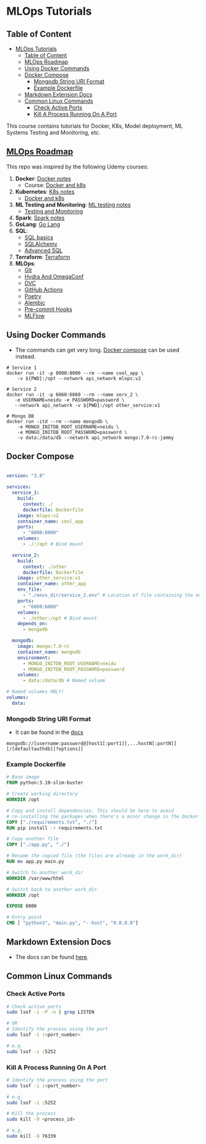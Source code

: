# MLOps Tutorials

## Table of Content

- [MLOps Tutorials](#mlops-tutorials)
  - [Table of Content](#table-of-content)
  - [MLOps Roadmap](#mlops-roadmap)
  - [Using Docker Commands](#using-docker-commands)
  - [Docker Compose](#docker-compose)
    - [Mongodb String URI Format](#mongodb-string-uri-format)
    - [Example Dockerfile](#example-dockerfile)
  - [Markdown Extension Docs](#markdown-extension-docs)
  - [Common Linux Commands](#common-linux-commands)
    - [Check Active Ports](#check-active-ports)
    - [Kill A Process Running On A Port](#kill-a-process-running-on-a-port)

This course contains tutorials for Docker, K8s, Model deployment, ML Systems Testing and Monitoring, etc.

## [MLOps Roadmap](https://roadmap.sh/mlops)

This repo was inspired by the following Udemy courses:

1. **Docker**: [Docker notes](https://github.com/chineidu/MLOps_Tutorials/tree/main/docker_notes)
   - Course: [Docker and k8s](https://www.udemy.com/course/docker-kubernetes-the-practical-guide/learn/practice/1244330/summary#overview)
2. **Kubernetes**: [K8s notes](https://github.com/chineidu/MLOps_Tutorials/tree/main/k8s_notes)
   - [Docker and k8s](https://www.udemy.com/course/docker-kubernetes-the-practical-guide/learn/practice/1244330/summary#overview)
3. **ML Testing and Monitoring**: [ML testing notes](https://github.com/chineidu/MLOps_Tutorials/tree/main/ml_testing)
   - [Testing and Monitoring](https://www.udemy.com/course/draft/2122690/learn/lecture/17718922?start=645#overview)
4. **Spark**: [Spark notes](https://github.com/chineidu/MLOps_Tutorials/tree/main/spark_notes)
5. **GoLang**: [Go Lang](https://github.com/chineidu/MLOps_Tutorials/blob/main/main/README.md)
6. **SQL**:
   - [SQL basics](https://github.com/chineidu/MLOps_Tutorials/blob/main/other_notes/sql_notes/README_sql.md)
   - [SQLAlchemy](https://github.com/chineidu/MLOps_Tutorials/blob/main/other_notes/sql_notes/README_orm.md)
   - [Advanced SQL](https://github.com/chineidu/MLOps_Tutorials/blob/main/other_notes/sql_notes/ADVANCED_SQL.md)
7. **Terraform**: [Terraform](https://github.com/chineidu/MLOps_Tutorials/blob/main/other_notes/IaC/Terraform/README.md)
8. **MLOps**:
   - [Git](https://github.com/chineidu/MLOps_Tutorials/blob/main/other_notes/others/git_readme.md)
   - [Hydra And OmegaConf](https://github.com/chineidu/MLOps_Tutorials/blob/main/other_notes/Automations/Hydra/README.md)
   - [DVC](https://github.com/chineidu/MLOps_Tutorials/blob/main/other_notes/Automations/DVC/README.md)
   - [GitHub Actions](https://github.com/chineidu/MLOps_Tutorials/blob/main/other_notes/Automations/Github_actions/README.md)
   - [Poetry](https://github.com/chineidu/MLOps_Tutorials/blob/main/other_notes/Poetry/README.md)
   - [Alembic](https://github.com/chineidu/MLOps_Tutorials/blob/main/other_notes/Alembic_notes/README.md)
   - [Pre-commit Hooks](https://github.com/chineidu/MLOps_Tutorials/blob/main/other_notes/Automations/Pre_commit/README.md)
   - [MLFlow](https://github.com/chineidu/MLOps_Tutorials/blob/main/other_notes/MLFlow/README.md)

## Using Docker Commands

- The commands can get very long. [Docker compose](#docker-compose) can be used instead.

```shell
# Service 1
docker run -it -p 8000:8000 --rm --name cool_app \
    -v ${PWD}:/opt --network api_network mlops:v2

# Service 2
docker run -it -p 6060:6060 --rm --name serv_2 \
   -e USERNAME=neidu -e PASSWORD=password \
   --network api_network -v ${PWD}:/opt other_service:v1

# Mongo DB
docker run -itd --rm --name mongodb \
    -e MONGO_INITDB_ROOT_USERNAME=neidu \
    -e MONGO_INITDB_ROOT_PASSWORD=password \
    -v data:/data/db --network api_network mongo:7.0-rc-jammy
```

## Docker Compose

```yaml

version: "3.8"

services:
  service_1:
    build:
      context: ./
      dockerfile: Dockerfile
    image: mlops:v2
    container_name: cool_app
    ports:
      - "8000:8000"
    volumes:
      - ./:/opt # Bind mount

  service_2:
    build:
      context: ./other
      dockerfile: Dockerfile
    image: other_service:v1
    container_name: other_app
    env_file:
      - "./envs_dir/service_2.env" # Location of file containing the env vars
    ports:
      - "6060:6060"
    volumes:
      - ./other:/opt # Bind mount
    depends_on:
      - mongodb

  mongodb:
    image: mongo:7.0-rc
    container_name: mongodb
    environment:
      - MONGO_INITDB_ROOT_USERNAME=neidu
      - MONGO_INITDB_ROOT_PASSWORD=password
    volumes:
      - data:/data/db # Named volume

# Named volumes ONLY!
volumes:
  data:
```

### Mongodb String URI Format

- It can be found in the [docs](https://www.mongodb.com/docs/manual/reference/connection-string/)

```shell
mongodb://[username:password@]host1[:port1][,...hostN[:portN]][/[defaultauthdb][?options]]
```

### Example Dockerfile

```Dockerfile
# Base image
FROM python:3.10-slim-buster

# Create working directory
WORKDIR /opt

# Copy and install dependencies. This should be here to avoid
# re-installing the packages when there's a minor change in the Docker image.
COPY ["./requirements.txt", "./"]
RUN pip install -r requirements.txt

# Copy another file
COPY ["./app.py", "./"]

# Rename the copied file (the files are already in the work_dir)
RUN mv app.py main.py

# Switch to another work_dir
WORKDIR /var/www/html

# Switch back to another work_dir
WORKDIR /opt

EXPOSE 8000

# Entry point
CMD [ "python3", "main.py", "--host", "0.0.0.0"]
```

## Markdown Extension Docs

- The docs can be found [here](https://github.com/DavidAnson/markdownlint/blob/v0.32.1/README.md#configuration).

## Common Linux Commands

### Check Active Ports

```sh
# Check active ports
sudo lsof -i -P -n | grep LISTEN

# OR
# Identify the process using the port
sudo lsof -i :<port_number>

# e.g.
sudo lsof -i :5252
```

### Kill A Process Running On A Port

```sh
# Identify the process using the port
sudo lsof -i :<port_number>

# e.g.
sudo lsof -i :5252

# Kill the process
sudo kill -9 <process_id>

# e.g.
sudo kill -9 76339
```
